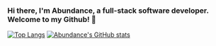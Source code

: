 ### Hi there, I'm Abundance, a full-stack software developer. Welcome to my Github! 👋
[![Top Langs](https://github-readme-stats.vercel.app/api/top-langs/?username=abundanceesim&layout=compact)](https://github.com/abundanceesim) 
[![Abundance's GitHub stats](https://github-readme-stats.vercel.app/api?username=abundanceesim)](https://github.com/abundanceesim/abundanceesim)
<!--![Abundance's GitHub stats](https://github-readme-stats.vercel.app/api?username=abundanceesim&show_icons=true&theme=dark)-->

<!--
**abundanceesim/abundanceesim** is a ✨ _special_ ✨ repository because its `README.md` (this file) appears on your GitHub profile.

Here are some ideas to get you started:

- 🔭 I’m currently working on ...
- 🌱 I’m currently learning ...
- 👯 I’m looking to collaborate on ...
- 🤔 I’m looking for help with ...
- 💬 Ask me about ...
- 📫 How to reach me: ...
- 😄 Pronouns: ...
- ⚡ Fun fact: ...
-->
